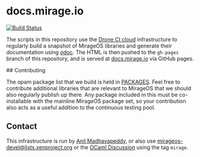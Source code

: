 # docs.mirage.io

[![Build Status](https://cloud.drone.io/api/badges/mirage/docs/status.svg)](https://cloud.drone.io/mirage/docs)

The scripts in this repository use the [Drone CI cloud](https://cloud.drone.io/mirage/docs/) infrastructure to regularly
build a snapshot of MirageOS libraries and generate their documentation using
[odoc](https://github.com/ocaml/odoc).  The HTML is then pushed to the
`gh-pages` branch of this repository, and is served at
[docs.mirage.io](https://docs.mirage.io) via GitHub pages.

## Contributing

The opam package list that we build is held in [PACKAGES](PACKAGES). Feel free
to contribute additional libraries that are relevant to MirageOS that we should
also regularly publish up there.  Any package included in this must be
co-installable with the mainline MirageOS package set, so your contribution
also acts as a useful addition to the continuous testing pool.

## Contact

This infrastructure is run by [Anil Madhavapeddy](mailto:anil@recoil.org), or also
use <mirageos-devel@lists.xenproject.org> or the [OCaml Discussion](https://discuss.ocaml.org)
using the tag `mirage`.
